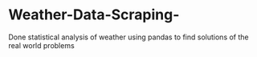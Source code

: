 # Weather-Data-Scraping-
Done statistical analysis of weather using pandas to find solutions of the real world problems
